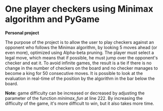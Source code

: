# One player checkers using Minimax algorithm and PyGame
**Personal project**

The purpose of the project is to allow the user to play checkers against an opponent who follows the Minimax algorithm, by looking 5 moves ahead (or even more), optimized using Alpha-beta pruning. The player must select a legal move, which means that if possible, he must jump over the opponent's checker and eat it. To avoid infinite games, the result is a tie if there is no change in the number of checkers on the board and no checker manages to become a king for 50 consecutive moves. It is possible to look at the evaluation in real-time of the position by the algorithm in the bar below the board.

**Note:** game difficulty can be increased or decreased by adjusting the parameter of the function *minimax_fun* at line 222. By increasing the difficulty of the game, it's more difficult to win, but it also takes more time.


